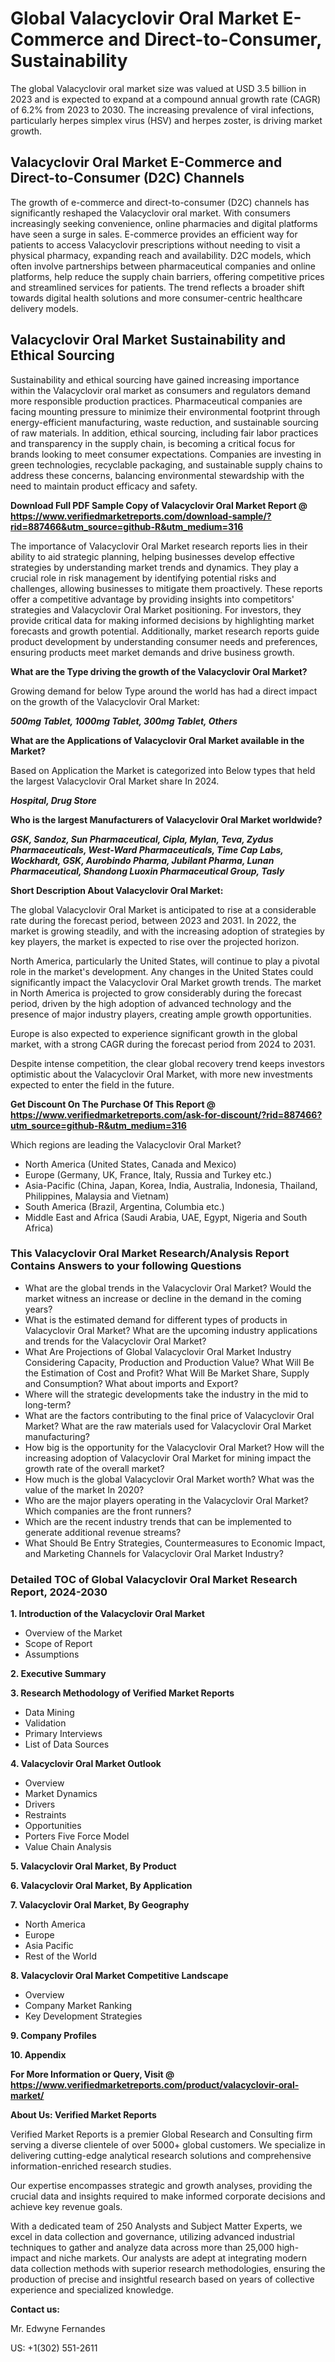 <h1>Global Valacyclovir Oral Market E-Commerce and Direct-to-Consumer, Sustainability</h1><p class=""><p>The global Valacyclovir oral market size was valued at USD 3.5 billion in 2023 and is expected to expand at a compound annual growth rate (CAGR) of 6.2% from 2023 to 2030. The increasing prevalence of viral infections, particularly herpes simplex virus (HSV) and herpes zoster, is driving market growth.</p><h2>Valacyclovir Oral Market E-Commerce and Direct-to-Consumer (D2C) Channels</h2><p>The growth of e-commerce and direct-to-consumer (D2C) channels has significantly reshaped the Valacyclovir oral market. With consumers increasingly seeking convenience, online pharmacies and digital platforms have seen a surge in sales. E-commerce provides an efficient way for patients to access Valacyclovir prescriptions without needing to visit a physical pharmacy, expanding reach and availability. D2C models, which often involve partnerships between pharmaceutical companies and online platforms, help reduce the supply chain barriers, offering competitive prices and streamlined services for patients. The trend reflects a broader shift towards digital health solutions and more consumer-centric healthcare delivery models.</p><h2>Valacyclovir Oral Market Sustainability and Ethical Sourcing</h2><p>Sustainability and ethical sourcing have gained increasing importance within the Valacyclovir oral market as consumers and regulators demand more responsible production practices. Pharmaceutical companies are facing mounting pressure to minimize their environmental footprint through energy-efficient manufacturing, waste reduction, and sustainable sourcing of raw materials. In addition, ethical sourcing, including fair labor practices and transparency in the supply chain, is becoming a critical focus for brands looking to meet consumer expectations. Companies are investing in green technologies, recyclable packaging, and sustainable supply chains to address these concerns, balancing environmental stewardship with the need to maintain product efficacy and safety.</p></p><p class=""><strong>Download Full PDF Sample Copy of Valacyclovir Oral Market Report @ <a href="https://www.verifiedmarketreports.com/download-sample/?rid=887466&utm_source=github-R&utm_medium=316" target="_blank">https://www.verifiedmarketreports.com/download-sample/?rid=887466&utm_source=github-R&utm_medium=316</a></strong></p><p>The importance of&nbsp;Valacyclovir Oral Market research reports lies in their ability to aid strategic planning, helping businesses develop effective strategies by understanding market trends and dynamics. They play a crucial role in risk management by identifying potential risks and challenges, allowing businesses to mitigate them proactively. These reports offer a competitive advantage by providing insights into competitors' strategies and Valacyclovir Oral Market positioning. For investors, they provide critical data for making informed decisions by highlighting market forecasts and growth potential. Additionally, market research reports guide product development by understanding consumer needs and preferences, ensuring products meet market demands and drive business growth.</p><p><strong>What are the&nbsp;Type driving the growth of the Valacyclovir Oral Market?</strong></p><p id="" class="">Growing demand for below Type around the world has had a direct impact on the growth of the Valacyclovir Oral Market:</p><p class=""><em><strong>500mg Tablet, 1000mg Tablet, 300mg Tablet, Others</strong></em></p><p class=""><strong>What are the&nbsp;Applications&nbsp;of Valacyclovir Oral Market available in the Market?</strong></p><p id="" class="">Based on Application the Market is categorized into Below types that held the largest Valacyclovir Oral Market share In 2024.</p><p class=""><em><strong>Hospital, Drug Store</strong></em></p><p class=""><strong>Who is the largest Manufacturers of Valacyclovir Oral Market worldwide?</strong></p><p><em><strong>GSK, Sandoz, Sun Pharmaceutical, Cipla, Mylan, Teva, Zydus Pharmaceuticals, West-Ward Pharmaceuticals, Time Cap Labs, Wockhardt, GSK, Aurobindo Pharma, Jubilant Pharma, Lunan Pharmaceutical, Shandong Luoxin Pharmaceutical Group, Tasly</strong></em></p><p id="" class=""><strong>Short Description About Valacyclovir Oral Market:</strong></p><p>The global Valacyclovir Oral Market is anticipated to rise at a considerable rate during the forecast period, between 2023 and 2031. In 2022, the market is growing steadily, and with the increasing adoption of strategies by key players, the market is expected to rise over the projected horizon.</p><p>North America, particularly the United States, will continue to play a pivotal role in the market's development. Any changes in the United States could significantly impact the Valacyclovir Oral Market growth trends. The market in North America is projected to grow considerably during the forecast period, driven by the high adoption of advanced technology and the presence of major industry players, creating ample growth opportunities.</p><p>Europe is also expected to experience significant growth in the global market, with a strong CAGR during the forecast period from 2024 to 2031.</p><p>Despite intense competition, the clear global recovery trend keeps investors optimistic about the Valacyclovir Oral Market, with more new investments expected to enter the field in the future.</p><p id="" class=""><strong>Get Discount On The Purchase Of This Report @ <a href="https://www.verifiedmarketreports.com/ask-for-discount/?rid=887466?utm_source=github-R&utm_medium=316" target="_blank">https://www.verifiedmarketreports.com/ask-for-discount/?rid=887466?utm_source=github-R&utm_medium=316</a></strong></p><p class="">Which regions are leading the Valacyclovir Oral Market?</p><ul><li>North America (United States, Canada and Mexico)</li><li>Europe (Germany, UK, France, Italy, Russia and Turkey etc.)</li><li>Asia-Pacific (China, Japan, Korea, India, Australia, Indonesia, Thailand, Philippines, Malaysia and Vietnam)</li><li>South America (Brazil, Argentina, Columbia etc.)</li><li>Middle East and Africa (Saudi Arabia, UAE, Egypt, Nigeria and South Africa)</li></ul><h3 id="" class="">This Valacyclovir Oral Market Research/Analysis Report Contains Answers to your following Questions</h3><ul><li>What are the global trends in the Valacyclovir Oral Market? Would the market witness an increase or decline in the demand in the coming years?</li><li>What is the estimated demand for different types of products in Valacyclovir Oral Market? What are the upcoming industry applications and trends for the Valacyclovir Oral Market?</li><li>What Are Projections of Global Valacyclovir Oral Market Industry Considering Capacity, Production and Production Value? What Will Be the Estimation of Cost and Profit? What Will Be Market Share, Supply and Consumption? What about imports and Export?</li><li>Where will the strategic developments take the industry in the mid to long-term?</li><li>What are the factors contributing to the final price of Valacyclovir Oral Market? What are the raw materials used for Valacyclovir Oral Market manufacturing?</li><li>How big is the opportunity for the Valacyclovir Oral Market? How will the increasing adoption of Valacyclovir Oral Market for mining impact the growth rate of the overall market?</li><li>How much is the global Valacyclovir Oral Market worth? What was the value of the market In 2020?</li><li>Who are the major players operating in the Valacyclovir Oral Market? Which companies are the front runners?</li><li>Which are the recent industry trends that can be implemented to generate additional revenue streams?</li><li>What Should Be Entry Strategies, Countermeasures to Economic Impact, and Marketing Channels for Valacyclovir Oral Market Industry?</li></ul><h3 id="" class="">Detailed TOC of Global Valacyclovir Oral Market Research Report, 2024-2030</h3><p id="" class=""><strong>1. Introduction of the Valacyclovir Oral Market</strong></p><ul><li>Overview of the Market</li><li>Scope of Report</li><li>Assumptions</li></ul><p id="" class=""><strong>2. Executive Summary</strong></p><p id="" class=""><strong>3. Research Methodology of Verified Market Reports</strong></p><ul><li>Data Mining</li><li>Validation</li><li>Primary Interviews</li><li>List of Data Sources</li></ul><p id="" class=""><strong>4. Valacyclovir Oral Market Outlook</strong></p><ul><li>Overview</li><li>Market Dynamics</li><li>Drivers</li><li>Restraints</li><li>Opportunities</li><li>Porters Five Force Model</li><li>Value Chain Analysis</li></ul><p id="" class=""><strong>5. Valacyclovir Oral Market, By Product</strong></p><p id="" class=""><strong>6. Valacyclovir Oral Market, By Application</strong></p><p id="" class=""><strong>7. Valacyclovir Oral Market, By Geography</strong></p><ul><li>North America</li><li>Europe</li><li>Asia Pacific</li><li>Rest of the World</li></ul><p id="" class=""><strong>8. Valacyclovir Oral Market Competitive Landscape</strong></p><ul><li>Overview</li><li>Company Market Ranking</li><li>Key Development Strategies</li></ul><p id="" class=""><strong>9. Company Profiles</strong></p><p id="" class=""><strong>10. Appendix</strong></p><p id="" class=""><strong>For More Information or Query, Visit @ <a href="https://www.verifiedmarketreports.com/product/valacyclovir-oral-market/" target="_blank">https://www.verifiedmarketreports.com/product/valacyclovir-oral-market/</a></strong></p><p id="" class=""><strong>About Us: Verified Market Reports</strong></p><p id="" class="">Verified Market Reports is a premier Global Research and Consulting firm serving a diverse clientele of over 5000+ global customers. We specialize in delivering cutting-edge analytical research solutions and comprehensive information-enriched research studies.</p><p id="" class="">Our expertise encompasses strategic and growth analyses, providing the crucial data and insights required to make informed corporate decisions and achieve key revenue goals.</p><p id="" class="">With a dedicated team of 250 Analysts and Subject Matter Experts, we excel in data collection and governance, utilizing advanced industrial techniques to gather and analyze data across more than 25,000 high-impact and niche markets. Our analysts are adept at integrating modern data collection methods with superior research methodologies, ensuring the production of precise and insightful research based on years of collective experience and specialized knowledge.</p><p id="" class=""><strong>Contact us:</strong></p><p id="" class="">Mr. Edwyne Fernandes</p><p id="" class="">US: +1(302) 551-2611</p>